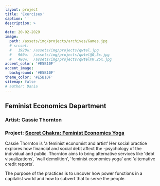```yaml
---
layout: project
title: 'Exercises'
caption: ''
description: >
  ''
date: 20-02-2020
image: 
  path: /assets/img/projects/archives/Games.jpg
  # srcset: 
  #   1920w: /assets/img/projects/qwtel.jpg
  #   960w:  /assets/img/projects/qwtel@0,5x.jpg
  #   480w:  /assets/img/projects/qwtel@0,25x.jpg
accent_color: '#E5B10F'
accent_image:
  background: '#E5B10F'
theme_color: '#E5B10F'
sitemap: false
# author: Dania
---
```

## Feminist Economics Department

### Artist: Cassie Thornton

### Project: [Secret Chakra: Feminist Economics Yoga](http://feministeconomicsdepartment.com/secret-chakra-feminist-economics-yoga)

Cassie Thornton is 'a feminist economist and artist' Her social practice explores how financial and social debt affect the -psychology of the individual and public. Thornton aims to bring alternative services like 'debt visualizations', 'wall demolition', 'feminist economics yoga' and 'alternative credit reports'.

The purpose of the practices is to uncover how power functions in a capitalist world and how to subvert that to serve the people.
